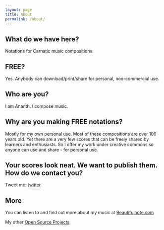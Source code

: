 ```yaml
---
layout: page
title: About
permalink: /about/
---
```


##  What do we have here?

Notations for Carnatic music compositions. 

## FREE?

Yes. Anybody can download/print/share for personal, non-commercial use.

## Who are you?

I am Ananth. I compose music.

## Why are you making FREE notations?

Mostly for my own personal use. Most of these compositions are over 100 years old. Yet there are a very few scores that can be freely shared by learners and enthusiasts. So I offer my work under creative commons so anyone can use and share - for personal use. 

## Your scores look neat. We want to publish them. How do we contact you?

Tweet me: [twitter]

## More
You can listen to and find out more about my music at [Beautifulnote.com](http://beautifulnote.com/blog) 

My other [Open Source Projects](http://ananthp.github.io)


[twitter]: https://twitter.com/ananth
